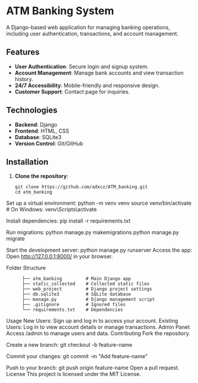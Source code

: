 # ATM Banking System

A Django-based web application for managing banking operations, including user authentication, transactions, and account management.

## Features
- **User Authentication**: Secure login and signup system.
- **Account Management**: Manage bank accounts and view transaction history.
- **24/7 Accessibility**: Mobile-friendly and responsive design.
- **Customer Support**: Contact page for inquiries.

## Technologies
- **Backend**: Django
- **Frontend**: HTML, CSS
- **Database**: SQLite3
- **Version Control**: Git/GitHub

## Installation
1. **Clone the repository**:
   ```
   git clone https://github.com/adxcz/ATM_banking.git
   cd atm_banking
   
Set up a virtual environment:
python -m venv venv
source venv/bin/activate  # On Windows: venv\Scripts\activate


Install dependencies:
pip install -r requirements.txt


Run migrations:
python manage.py makemigrations
python manage.py migrate

Start the development server:
python manage.py runserver
Access the app: Open http://127.0.0.1:8000/ in your browser.

Folder Structure
```
      ├── atm_banking         # Main Django app
      ├── static_collected    # Collected static files
      ├── web_project         # Django project settings
      ├── db.sqlite3          # SQLite database
      ├── manage.py           # Django management script
      ├── .gitignore          # Ignored files
      └── requirements.txt    # Dependencies
```
Usage
New Users: Sign up and log in to access your account.
Existing Users: Log in to view account details or manage transactions.
Admin Panel: Access /admin to manage users and data.
Contributing
Fork the repository.


Create a new branch:
git checkout -b feature-name

Commit your changes:
git commit -m "Add feature-name"

Push to your branch:
git push origin feature-name
Open a pull request.
License
This project is licensed under the MIT License.
